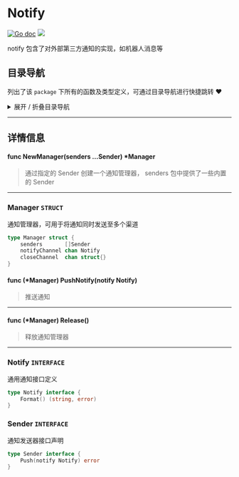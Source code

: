 # Notify

[![Go doc](https://img.shields.io/badge/go.dev-reference-brightgreen?logo=go&logoColor=white&style=flat)](https://pkg.go.dev/github.com/kercylan98/minotaur)
![](https://img.shields.io/badge/Email-kercylan@gmail.com-green.svg?style=flat)

notify 包含了对外部第三方通知的实现，如机器人消息等


## 目录导航
列出了该 `package` 下所有的函数及类型定义，可通过目录导航进行快捷跳转 ❤️
<details>
<summary>展开 / 折叠目录导航</summary>


> 包级函数定义

|函数名称|描述
|:--|:--
|[NewManager](#NewManager)|通过指定的 Sender 创建一个通知管理器， senders 包中提供了一些内置的 Sender


> 类型定义

|类型|名称|描述
|:--|:--|:--
|`STRUCT`|[Manager](#struct_Manager)|通知管理器，可用于将通知同时发送至多个渠道
|`INTERFACE`|[Notify](#struct_Notify)|通用通知接口定义
|`INTERFACE`|[Sender](#struct_Sender)|通知发送器接口声明

</details>


***
## 详情信息
#### func NewManager(senders ...Sender) *Manager
<span id="NewManager"></span>
> 通过指定的 Sender 创建一个通知管理器， senders 包中提供了一些内置的 Sender

***
<span id="struct_Manager"></span>
### Manager `STRUCT`
通知管理器，可用于将通知同时发送至多个渠道
```go
type Manager struct {
	senders       []Sender
	notifyChannel chan Notify
	closeChannel  chan struct{}
}
```
<span id="struct_Manager_PushNotify"></span>

#### func (*Manager) PushNotify(notify Notify)
> 推送通知

***
<span id="struct_Manager_Release"></span>

#### func (*Manager) Release()
> 释放通知管理器

***
<span id="struct_Notify"></span>
### Notify `INTERFACE`
通用通知接口定义
```go
type Notify interface {
	Format() (string, error)
}
```
<span id="struct_Sender"></span>
### Sender `INTERFACE`
通知发送器接口声明
```go
type Sender interface {
	Push(notify Notify) error
}
```
